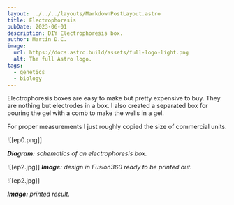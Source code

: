 ```yaml
---
layout: ../../../layouts/MarkdownPostLayout.astro
title: Electrophoresis
pubDate: 2023-06-01
description: DIY Electrophoresis box.
author: Martin D.C.
image:
  url: https://docs.astro.build/assets/full-logo-light.png
  alt: The full Astro logo.
tags:
  - genetics
  - biology
---
```

Electrophoresis boxes are easy to make but pretty expensive to buy. They are nothing but electrodes in a box. I also created a separated box for pouring the gel with a comb to make the wells in a gel.

For proper measurements I just roughly copied the size of commercial units.

![[ep0.png]]

***Diagram:** schematics of an electrophoresis box.*

![[ep2.jpg]]
***Image:** design in Fusion360 ready to be printed out.*

![[ep2.jpg]]

***Image:** printed result.*